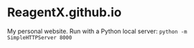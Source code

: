 # ReagentX.github.io

My personal website. Run with a Python local server: `python -m SimpleHTTPServer 8000`
